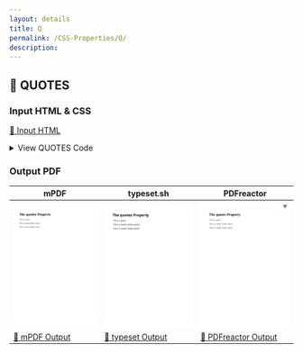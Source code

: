 ```yaml
---
layout: details
title: Q
permalink: /CSS-Properties/Q/
description: 
---
```




## 🔬 QUOTES

### Input HTML & CSS

[📄 Input HTML](https://raw.githubusercontent.com/azettl/compare.html2pdf.tools/master//html/CSS%20Properties/Q/quotes.html)

<details>
    <summary>
        View QUOTES Code
    </summary>
    <pre>
        <code>
            &lt;!DOCTYPE html&gt;
&lt;!-- Sample from https://www.w3schools.com/cssref/tryit.asp?filename=trycss_gen_quotes --&gt;
&lt;html lang=&quot;en&quot;&gt;
    &lt;head&gt;
        &lt;style&gt;
    #a {
  quotes: &quot;'&quot; &quot;'&quot;;
}

#b {
  quotes: &quot;&bdquo;&quot; &quot;&ldquo;&quot; &quot;&sbquo;&quot; &quot;&lsquo;&quot;;
}

#c {
  quotes: &quot;&laquo;&quot; &quot;&raquo;&quot; &quot;&lsaquo;&quot; &quot;&rsaquo;&quot;;
}    
        &lt;/style&gt;
    &lt;/head&gt;
    &lt;body&gt;
        &lt;h1&gt;The quotes Property&lt;/h1&gt;

        &lt;p&gt;&lt;q id=&quot;a&quot;&gt;This is a quote.&lt;/q&gt;&lt;/p&gt;
        
        &lt;p&gt;&lt;q id=&quot;b&quot;&gt;This is a &lt;q&gt;quote&lt;/q&gt; inside a quote.&lt;/q&gt;&lt;/p&gt;
        
        &lt;p&gt;&lt;q id=&quot;c&quot;&gt;This is a &lt;q&gt;quote&lt;/q&gt; inside a quote.&lt;/q&gt;&lt;/p&gt;
        
    &lt;/body&gt;
&lt;/html&gt;
        </code>
    </pre>
</details>

### Output PDF

| mPDF | typeset.sh | PDFreactor |
|---------|---------|---------|
| ![mPDF Preview](mpdf__html_CSS_Properties_Q_quotes.html.png) | ![typeset Preview](typeset__html_CSS_Properties_Q_quotes.html.png) | ![PDFreactor Preview](pdfreactor__html_CSS_Properties_Q_quotes.html.png) |
| [📕 mPDF Output](mpdf__html_CSS_Properties_Q_quotes.html.pdf) | [📕 typeset Output](typeset__html_CSS_Properties_Q_quotes.html.pdf) | [📕 PDFreactor Output](pdfreactor__html_CSS_Properties_Q_quotes.html.pdf) |


